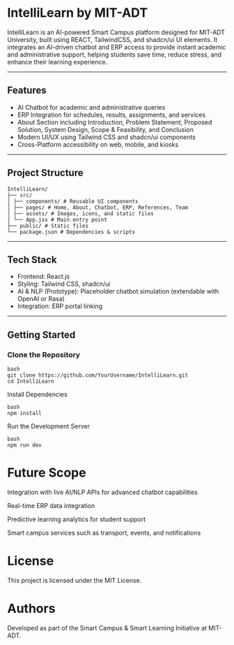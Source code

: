 # IntelliLearn by MIT-ADT

IntelliLearn is an AI-powered Smart Campus platform designed for MIT-ADT University, built using REACT, TailwindCSS, and shadcn/ui UI elements. It integrates an AI-driven chatbot and ERP access to provide instant academic and administrative support, helping students save time, reduce stress, and enhance their learning experience.

---

## Features
- AI Chatbot for academic and administrative queries  
- ERP Integration for schedules, results, assignments, and services  
- About Section including Introduction, Problem Statement, Proposed Solution, System Design, Scope & Feasibility, and Conclusion  
- Modern UI/UX using Tailwind CSS and shadcn/ui components  
- Cross-Platform accessibility on web, mobile, and kiosks  

---

## Project Structure
```
IntelliLearn/
├── src/
│ ├── components/ # Reusable UI components
│ ├── pages/ # Home, About, Chatbot, ERP, References, Team
│ ├── assets/ # Images, icons, and static files
│ └── App.jsx # Main entry point
├── public/ # Static files
└── package.json # Dependencies & scripts
```
---

## Tech Stack
- Frontend: React.js  
- Styling: Tailwind CSS, shadcn/ui  
- AI & NLP (Prototype): Placeholder chatbot simulation (extendable with OpenAI or Rasa)  
- Integration: ERP portal linking  

---

## Getting Started

### Clone the Repository
```
bash
git clone https://github.com/YourUsername/IntelliLearn.git
cd IntelliLearn
```
Install Dependencies
```
bash
npm install
```
Run the Development Server
```
bash
npm run dev
```
# Future Scope
Integration with live AI/NLP APIs for advanced chatbot capabilities

Real-time ERP data integration

Predictive learning analytics for student support

Smart campus services such as transport, events, and notifications

# License
This project is licensed under the MIT License.

# Authors
Developed as part of the Smart Campus & Smart Learning Initiative at MIT-ADT.
